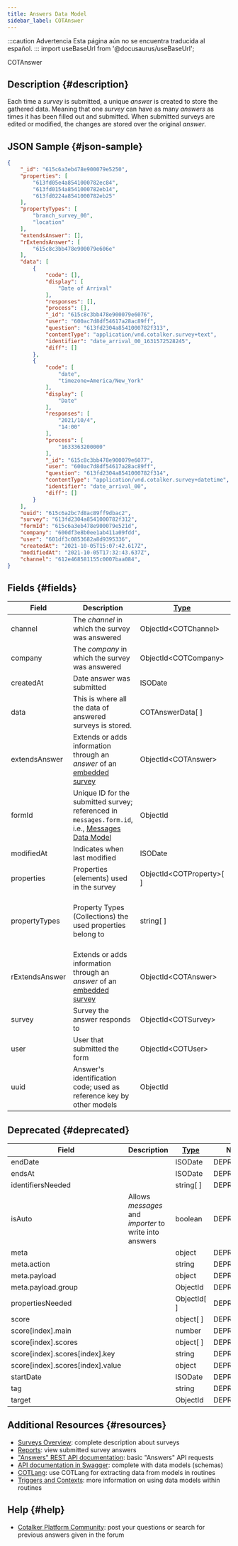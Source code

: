```yaml
---
title: Answers Data Model
sidebar_label: COTAnswer
---
```


:::caution Advertencia
Esta página aún no se encuentra traducida al español.
:::
import useBaseUrl from '@docusaurus/useBaseUrl'; 

<span className="hero__subtitle">COTAnswer</span>

## Description {#description}

Each time a _survey_ is submitted, a unique _answer_ is created to store the gathered data. Meaning that one _survey_ can have as many _answers_ as times it has been filled out and submitted. When submitted surveys are edited or modified, the changes are stored over the original _answer_.

## JSON Sample {#json-sample}
```json
{
    "_id": "615c6a3eb478e900079e5250",
    "properties": [
        "613fd05e4a8541000782ec84",
        "613fd0154a8541000782eb14",
        "613fd0224a8541000782eb25"
    ],
    "propertyTypes": [
        "branch_survey_00",
        "location"
    ],
    "extendsAnswer": [],
    "rExtendsAnswer": [
        "615c8c3bb478e900079e606e"
    ],
    "data": [
        {
            "code": [],
            "display": [
                "Date of Arrival"
            ],
            "responses": [],
            "process": [],
            "_id": "615c8c3bb478e900079e6076",
            "user": "600ac7d8df54617a28ac89ff",
            "question": "613fd2304a8541000782f313",
            "contentType": "application/vnd.cotalker.survey+text",
            "identifier": "date_arrival_00_1631572528245",
            "diff": []
        },
        {
            "code": [
                "date",
                "timezone=America/New_York"
            ],
            "display": [
                "Date"
            ],
            "responses": [
                "2021/10/4",
                "14:00"
            ],
            "process": [
                "1633363200000"
            ],
            "_id": "615c8c3bb478e900079e6077",
            "user": "600ac7d8df54617a28ac89ff",
            "question": "613fd2304a8541000782f314",
            "contentType": "application/vnd.cotalker.survey+datetime",
            "identifier": "date_arrival_00",
            "diff": []
        }
    ],
    "uuid": "615c6a2bc7d8ac89ff9dbac2",
    "survey": "613fd2304a8541000782f312",
    "formId": "615c6a3eb478e900079e521d",
    "company": "600df3e8b0ee1ab411a09fdd",
    "user": "601df3c0853682a8d9395336",
    "createdAt": "2021-10-05T15:07:42.617Z",
    "modifiedAt": "2021-10-05T17:32:43.637Z",
    "channel": "612e468581155c0007baa084",
}
```



## Fields {#fields}

| Field | Description | [Type](/docs/documentation/models/overview_model#data-types) | Notes |
| ---- | ---- | ---- | ---- |
| channel | The _channel_ in which the survey was answered | ObjectId<COTChannel\> | [Channel Data Model](/docs/documentation/models/communication/model_channels)
| company | The _company_ in which the survey was answered | ObjectId<COTCompany\> | [Companies Data Model](/docs/documentation/models/company/model_company)
| createdAt | Date answer was submitted | ISODate | YYYY-MM-DDTHH:mm:ss.SSSZ
| data | This is where all the data of answered surveys is stored. | COTAnswerData[ ] | [Answer Data Data Model](/docs/documentation/models/surveys/model_answer_data)
| extendsAnswer | Extends or adds information through an _answer_ of an [embedded survey](/docs/documentation/admin/survey/components/survey) | ObjectId<COTAnswer\> | Superseded by `answers.rExtendsAnswer` |
| formId | Unique ID for the submitted survey; referenced in `messages.form.id`, i.e., [Messages Data Model](/docs/documentation/models/communication/model_messages) | ObjectId | |
| modifiedAt | Indicates when last modified | ISODate | YYYY-MM-DDTHH:mm:ss.SSSZ
| properties | Properties (elements) used in the survey | ObjectId<COTProperty\>[ ] | See [Properties Data Model](/docs/documentation/models/databases/model_properties)
| propertyTypes | Property Types (Collections) the used properties belong to | string[ ] | Strings refer to property types' identifier name: `propertyType.code`. See [Property Types Data Model](/docs/documentation/models/databases/model_propertytypes)
| rExtendsAnswer | Extends or adds information through an _answer_ of an [embedded survey](/docs/documentation/admin/survey/components/survey) | ObjectId<COTAnswer\> | 
| survey | Survey the answer responds to | ObjectId<COTSurvey\> | See [Survey Data Model](/docs/documentation/models/surveys/model_surveys)
| user | User that submitted the form | ObjectId<COTUser\> | See [Users Data Model](/docs/documentation/models/users/model_users)
| uuid | Answer's identification code; used as reference key by other models | ObjectId | System generated code |


## Deprecated {#deprecated}

| Field | Description | [Type](/docs/documentation/models/overview_model#data-types) | Notes |
| ---- | ---- | ---- | ---- |
| endDate | | ISODate | DEPRECATED
| endsAt | | ISODate | DEPRECATED
| identifiersNeeded | | string[ ] | DEPRECATED
| isAuto | Allows _messages_ and _importer_ to write into answers | boolean | DEPRECATED
| meta | | object | DEPRECATED
| meta.action | | string | DEPRECATED
| meta.payload | | object | DEPRECATED
| meta.payload.group | | ObjectId | DEPRECATED
| propertiesNeeded | | ObjectId[ ] | DEPRECATED
| score | | object[ ] | DEPRECATED
| score[index].main | | number | DEPRECATED
| score[index].scores | | object[ ] | DEPRECATED
| score[index].scores[index].key | | string | DEPRECATED
| score[index].scores[index].value | | object | DEPRECATED
| startDate | | ISODate | DEPRECATED
| tag | | string | DEPRECATED
| target | | ObjectId | DEPRECATED

## Additional Resources {#resources}

- [Surveys Overview](/docs/documentation/admin/survey/survey_overview): complete description about surveys
- [Reports](/docs/documentation/client/reports): view submitted survey answers 
- ["Answers" REST API documentation](/docs/documentation/api/surveys/answers): basic "Answers" API requests
- [API documentation in Swagger](https://www.cotalker.com/swagger/core/?key=woubtjf4olr0t4zgutuwn6scbcm6hd3qh1cgl5obmohpbm3mfublnwcvv67lodgjvd3h86s9ppshtvmf95gepsqh6nizq9liu7f): complete with data models (schemas)
- [COTLang](/docs/documentation/automation/cotlang/admin_cotlang): use COTLang for extracting data from models in routines
- [Triggers and Contexts](/docs/documentation/automation/cotlang/triggers_and_contexts): more information on using data models within routines

## Help {#help}

- [Cotalker Platform Community](https://github.com/Cotalker/documentation/discussions): post your questions or search for previous answers given in the forum

